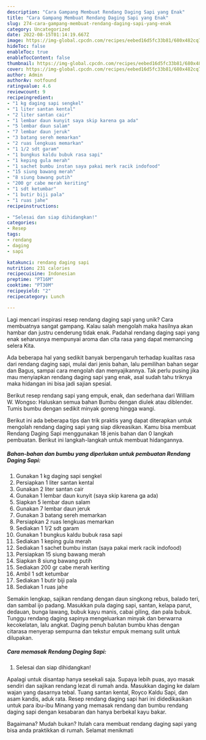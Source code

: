 ```yaml
---
description: "Cara Gampang Membuat Rendang Daging Sapi yang Enak"
title: "Cara Gampang Membuat Rendang Daging Sapi yang Enak"
slug: 274-cara-gampang-membuat-rendang-daging-sapi-yang-enak
category: Uncategorized
date: 2022-08-15T01:14:19.667Z
image: https://img-global.cpcdn.com/recipes/eebed16d5fc33b81/680x482cq70/rendang-daging-sapi-foto-resep-utama.jpg
hideToc: false
enableToc: true
enableTocContent: false
thumbnail: https://img-global.cpcdn.com/recipes/eebed16d5fc33b81/680x482cq70/rendang-daging-sapi-foto-resep-utama.jpg
cover: https://img-global.cpcdn.com/recipes/eebed16d5fc33b81/680x482cq70/rendang-daging-sapi-foto-resep-utama.jpg
author: Admin
authorAv: notfound
ratingvalue: 4.6
reviewcount: 9
recipeingredient:
- "1 kg daging sapi sengkel"
- "1 liter santan kental"
- "2 liter santan cair"
- "1 lembar daun kunyit saya skip karena ga ada"
- "5 lembar daun salam"
- "7 lembar daun jeruk"
- "3 batang sereh memarkan"
- "2 ruas lengkuas memarkan"
- "1 1/2 sdt garam"
- "1 bungkus kaldu bubuk rasa sapi"
- "1 keping gula merah"
- "1 sachet bumbu instan saya pakai merk racik indofood"
- "15 siung bawang merah"
- "8 siung bawang putih"
- "200 gr cabe merah keriting"
- "1 sdt ketumbar"
- "1 butir biji pala"
- "1 ruas jahe"
recipeinstructions:

- "Selesai dan siap dihidangkan!"
categories:
- Resep
tags:
- rendang
- daging
- sapi

katakunci: rendang daging sapi 
nutrition: 231 calories
recipecuisine: Indonesian
preptime: "PT16M"
cooktime: "PT30M"
recipeyield: "2"
recipecategory: Lunch

---
```





Lagi mencari inspirasi resep rendang daging sapi yang unik? Cara membuatnya sangat gampang. Kalau salah mengolah maka hasilnya akan hambar dan justru cenderung tidak enak. Padahal rendang daging sapi yang enak seharusnya mempunyai aroma dan cita rasa yang dapat memancing selera Kita.





Ada beberapa hal yang sedikit banyak berpengaruh terhadap kualitas rasa dari rendang daging sapi, mulai dari jenis bahan, lalu pemilihan bahan segar dan Bagus, sampai cara mengolah dan menyajikannya. Tak perlu pusing jika mau menyiapkan rendang daging sapi yang enak,      asal sudah tahu triknya maka hidangan ini bisa jadi sajian spesial.














Berikut resep rendang sapi yang empuk, enak, dan sederhana dari William W. Wongso: Haluskan semua bahan Bumbu dengan diulek atau diblender. Tumis bumbu dengan sedikit minyak goreng hingga wangi.






Berikut ini ada beberapa tips dan trik praktis yang dapat diterapkan untuk mengolah rendang daging sapi yang siap dikreasikan. Kamu bisa membuat Rendang Daging Sapi menggunakan 18 jenis bahan dan 0 langkah pembuatan. Berikut ini langkah-langkah untuk membuat hidangannya.

<!--inarticleads1-->

##### Bahan-bahan dan bumbu yang diperlukan untuk pembuatan Rendang Daging Sapi:

1. Gunakan 1 kg daging sapi sengkel
1. Persiapkan 1 liter santan kental
1. Gunakan 2 liter santan cair
1. Gunakan 1 lembar daun kunyit (saya skip karena ga ada)
1. Siapkan 5 lembar daun salam
1. Gunakan 7 lembar daun jeruk
1. Gunakan 3 batang sereh memarkan
1. Persiapkan 2 ruas lengkuas memarkan
1. Sediakan 1 1/2 sdt garam
1. Gunakan 1 bungkus kaldu bubuk rasa sapi
1. Sediakan 1 keping gula merah
1. Sediakan 1 sachet bumbu instan (saya pakai merk racik indofood)
1. Persiapkan 15 siung bawang merah
1. Siapkan 8 siung bawang putih
1. Sediakan 200 gr cabe merah keriting
1. Ambil 1 sdt ketumbar
1. Sediakan 1 butir biji pala
1. Sediakan 1 ruas jahe


Semakin lengkap, sajikan rendang dengan daun singkong rebus, balado teri, dan sambal ijo padang. Masukkan pula daging sapi, santan, kelapa parut, dedauan, bunga lawang, bubuk kayu manis, cabai giling, dan pala bubuk. Tunggu rendang daging sapinya mengeluarkan minyak dan berwarna kecokelatan, lalu angkat. Daging penuh balutan bumbu khas dengan citarasa menyerap sempurna dan tekstur empuk memang sulit untuk dilupakan. 

<!--inarticleads2-->

##### Cara memasak Rendang Daging Sapi:


1. Selesai dan siap dihidangkan!

Apalagi untuk disantap hanya sesekali saja. Supaya lebih puas, ayo masak sendiri dan sajikan rendang lezat di rumah anda. Masukkan daging ke dalam wajan yang dasarnya tebal. Tuang santan kental, Royco Kaldu Sapi, dan asam kandis, aduk rata. Resep rendang daging sapi hari ini didedikasikan untuk para ibu-ibu Minang yang memasak rendang dan bumbu rendang daging sapi dengan kesabaran dan hanya berbekal kayu bakar. 

Bagaimana? Mudah bukan? Itulah cara membuat rendang daging sapi yang bisa anda praktikkan di rumah. Selamat menikmati
